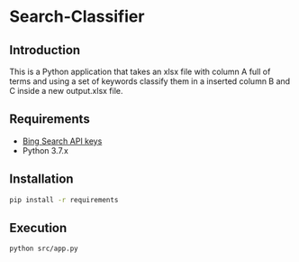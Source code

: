# Search-Classifier

## Introduction

This is a Python application that takes an xlsx file with column A full of terms and using a set of keywords classify them in a inserted column B and C inside a new output.xlsx file.

## Requirements

- [Bing Search API keys](https://ms.portal.azure.com/#create/Microsoft.CognitiveServicesBingSearch-v7)
- Python 3.7.x

## Installation

``` bash
pip install -r requirements
```

## Execution

``` bash
python src/app.py
```
